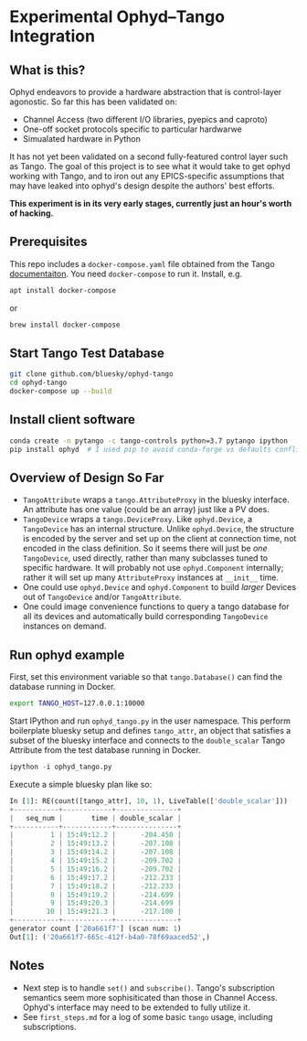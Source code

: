 # Experimental Ophyd–Tango Integration

## What is this?

Ophyd endeavors to provide a hardware abstraction that is control-layer
agonostic. So far this has been validated on:

* Channel Access (two different I/O libraries, pyepics and caproto)
* One-off socket protocols specific to particular hardwarwe
* Simualated hardware in Python

It has not yet been validated on a second fully-featured control layer such as
Tango. The goal of this project is to see what it would take to get ophyd
working with Tango, and to iron out any EPICS-specific assumptions that may have
leaked into ophyd's design despite the authors' best efforts.

**This experiment is in its very early stages, currently just an hour's worth of
hacking.**

## Prerequisites

This repo includes a ``docker-compose.yaml`` file obtained from the Tango
[documentaiton](https://tango-controls.readthedocs.io/en/latest/development/debugging-and-testing/testing-tango-using-docker.html).
You need ``docker-compose`` to run it. Install, e.g.


```sh
apt install docker-compose
```

or

```sh
brew install docker-compose
```

## Start Tango Test Database

```sh
git clone github.com/bluesky/ophyd-tango
cd ophyd-tango
docker-compose up --build
```

## Install client software

```sh
conda create -n pytango -c tango-controls python=3.7 pytango ipython
pip install ophyd  # I used pip to avoid conda-forge vs defaults conflicts.
```

## Overview of Design So Far

* ``TangoAttribute`` wraps a ``tango.AttributeProxy`` in the bluesky interface.
  An attribute has one value (could be an array) just like a PV does.
* ``TangoDevice`` wraps a ``tango.DeviceProxy``. Like ``ophyd.Device``, a
  ``TangoDevice`` has an internal structure. Unlike ``ophyd.Device``, the
  structure is encoded by the server and set up on the client at connection
  time, not encoded in the  class definition. So it seems there will just be
  *one* ``TangoDevice``, used directly, rather than many subclasses tuned to
  specific hardware. It will probably not use ``ophyd.Component`` internally;
  rather it will set up many ``AttributeProxy`` instances at ``__init__`` time.
* One could use ``ophyd.Device`` and ``ophyd.Component`` to build *larger* Devices
  out of ``TangoDevice`` and/or  ``TangoAttribute``.
* One could image convenience functions to query a tango database for all its
  devices and automatically build corresponding ``TangoDevice`` instances on
  demand.

## Run ophyd example

First, set this environment variable so that ``tango.Database()`` can find the
database running in Docker.

```sh
export TANGO_HOST=127.0.0.1:10000
```

Start IPython and run ``ophyd_tango.py`` in the user namespace. This perform
boilerplate bluesky setup and defines ``tango_attr``, an object that satisfies
a subset of the bluesky interface and connects to the ``double_scalar`` Tango
Attribute from the test database running in Docker.

```py
ipython -i ophyd_tango.py
```

Execute a simple bluesky plan like so:

```py
In [1]: RE(count([tango_attr], 10, 1), LiveTable(['double_scalar']))                                                                                                                          
+-----------+------------+---------------+
|   seq_num |       time | double_scalar |
+-----------+------------+---------------+
|         1 | 15:49:12.2 |      -204.450 |
|         2 | 15:49:13.2 |      -207.108 |
|         3 | 15:49:14.2 |      -207.108 |
|         4 | 15:49:15.2 |      -209.702 |
|         5 | 15:49:16.2 |      -209.702 |
|         6 | 15:49:17.2 |      -212.233 |
|         7 | 15:49:18.2 |      -212.233 |
|         8 | 15:49:19.2 |      -214.699 |
|         9 | 15:49:20.3 |      -214.699 |
|        10 | 15:49:21.3 |      -217.100 |
+-----------+------------+---------------+
generator count ['20a661f7'] (scan num: 1)
Out[1]: ('20a661f7-665c-412f-b4a0-78f69aaced52',)
```

## Notes

* Next step is to handle ``set()`` and ``subscribe()``. Tango's subscription
  semantics seem more sophisiticated than those in Channel Access. Ophyd's
  interface may need to be extended to fully utilize it.
* See ``first_steps.md`` for a log of some basic ``tango`` usage, including
  subscriptions.
